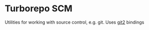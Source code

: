 # Turborepo SCM

Utilities for working with source control, e.g. git. Uses [git2](https://docs.rs/git2/latest/git2/) bindings
